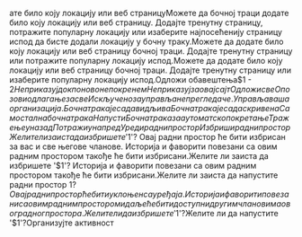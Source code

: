 ате било коју локацију или веб страницуМожете да бочној траци додате било коју локацију или веб страницу. Додајте тренутну страницу, потражите популарну локацију или изаберите најпосећенију страницу испод да бисте додали локацију у бочну траку.Можете да додате било коју локацију или веб страницу бочној траци. Додајте тренутну страницу или потражите популарну локацију испод.Можете да додате било коју локацију или веб страницу бочној траци. Додајте тренутну страницу или изаберите популарну локацију испод.Одложи обавештења$1 - $2Не приказуј док поново не покренемНе приказуј за овај сајтОдложи свеОпозови одлагање за свеИскључено за управљане прегледаче.Управља ваша организација.Бочна трака је сада видљиваБочна трака је сада скривенаСамостална бочна тракаНапустиБочна трака за аутоматско покретањеТражење уназадПотражи унапредУреди радни просторИзбриши радни просторЖелите ли заиста да избришете '$1'? Овај радни простор ће бити избрисан за вас и све његове чланове. Историја и фаворити повезани са овим радним простором такође ће бити избрисани.Желите ли заиста да избришете '$1'? Историја и фаворити повезани са овим радним простором такође ће бити избрисани.Желите ли заиста да напустите радни простор $1? Овај радни простор ће бити уклоњен са уређаја. Историја и фаворити повезани са овим радним простором и даље ће бити доступни другим члановима овог радног простора.Желите ли да избришете '$1'?Желите ли да напустите '$1'?Организујте активност